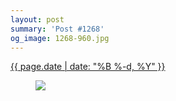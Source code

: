 ```yaml
---
layout: post
summary: 'Post #1268'
og_image: 1268-960.jpg
---
```


<div class="post">
 <time>
  <a href="/1268">
   {{ page.date | date: "%B %-d, %Y" }}
  </a>
 </time>
 <a href="/1268">
  <figure data-taken="1/9/2021">
   <img sizes="(min-width: 700px) 50vw, calc(100vw - 2rem)" src="{{ site.assets_url }}/1268-480.jpg" srcset="{{ site.assets_url }}/1268-240.jpg 240w, {{ site.assets_url }}/1268-480.jpg 480w, {{ site.assets_url }}/1268-720.jpg 720w, {{ site.assets_url }}/1268-960.jpg 960w"/>
  </figure>
 </a>
</div>
